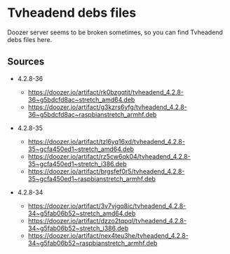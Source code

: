 # Tvheadend debs files

Doozer server seems to be broken sometimes, so you can find Tvheadend debs files here.

## Sources


* 4.2.8-36
    * https://doozer.io/artifact/rk0bzgqtit/tvheadend_4.2.8-36~g5bdcfd8ac~stretch_amd64.deb
    * https://doozer.io/artifact/g3kzrs6yfg/tvheadend_4.2.8-36~g5bdcfd8ac~raspbianstretch_armhf.deb

* 4.2.8-35
    * https://doozer.io/artifact/tzl6yq16xd/tvheadend_4.2.8-35~gcfa450ed1~stretch_amd64.deb
    * https://doozer.io/artifact/rz5cw6qk04/tvheadend_4.2.8-35~gcfa450ed1~stretch_i386.deb
    * https://doozer.io/artifact/brgsfef0r5/tvheadend_4.2.8-35~gcfa450ed1~raspbianstretch_armhf.deb

* 4.2.8-34
    * https://doozer.io/artifact/3v7vjgq8ic/tvheadend_4.2.8-34~g5fab06b52~stretch_amd64.deb
    * https://doozer.io/artifact/dzzo2tqpql/tvheadend_4.2.8-34~g5fab06b52~stretch_i386.deb
    * https://doozer.io/artifact/nex4teu3he/tvheadend_4.2.8-34~g5fab06b52~raspbianstretch_armhf.deb
